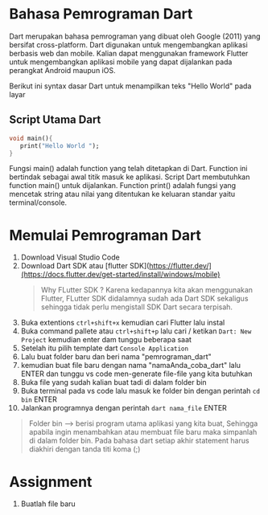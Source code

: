 # Bahasa Pemrograman Dart
Dart merupakan bahasa pemrograman yang dibuat oleh Google (2011)  yang bersifat cross-platform. Dart digunakan untuk mengembangkan aplikasi berbasis web dan mobile. Kalian dapat menggunakan framework Flutter untuk mengembangkan aplikasi mobile yang dapat dijalankan pada perangkat Android maupun iOS. 

Berikut ini syntax dasar Dart untuk menampilkan teks "Hello World" pada layar

## Script Utama Dart
```dart
void main(){
   print("Hello World ");
}
```
Fungsi main() adalah function yang telah ditetapkan di Dart. Function ini bertindak sebagai awal titik masuk ke aplikasi. Script Dart membutuhkan function main() untuk dijalankan. Function print() adalah fungsi yang mencetak string atau nilai yang ditentukan ke keluaran standar yaitu terminal/console.

# Memulai Pemrograman Dart
1. Download Visual Studio Code
2. Download Dart SDK atau [flutter SDK](https://flutter.dev/](https://docs.flutter.dev/get-started/install/windows/mobile)
   > Why FLutter SDK ? Karena kedapannya kita akan menggunakan Flutter, FLutter SDK didalamnya sudah ada Dart SDK sekaligus sehingga tidak perlu mengistall SDK Dart secara terpisah.
4. Buka extentions `ctrl+shift+x`  kemudian cari Flutter lalu instal
5. Buka command pallete atau `ctrl+shift+p` lalu cari / ketikan `Dart: New Project` kemudian enter dam tunggu beberapa saat
6. Setelah itu pilih template dart `Console Application` 
7. Lalu buat folder baru dan beri nama "pemrograman_dart"
8. kemudian buat file baru dengan nama "namaAnda_coba_dart" lalu ENTER dan tunggu vs code men-generate file-file yang kita butuhkan
9. Buka file yang sudah kalian buat tadi di dalam folder bin
10. Buka terminal pada vs code lalu masuk ke folder bin dengan perintah `cd bin` ENTER
11. Jalankan programnya dengan perintah `dart nama_file` ENTER


> Folder bin --> berisi program utama aplikasi yang kita buat, Sehingga apabila ingin menambahkan atau membuat file baru maka simpanlah di dalam folder bin.
> Pada bahasa dart setiap akhir statement harus diakhiri dengan tanda titi koma (;)


# Assignment
1. Buatlah file baru 




 
